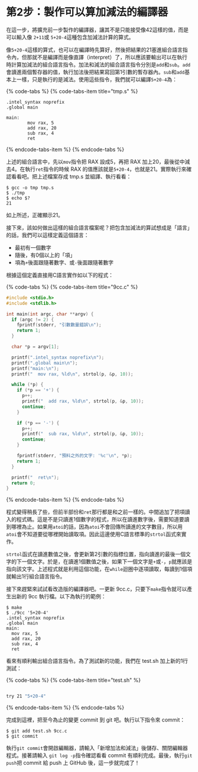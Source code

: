 # 第2步：製作可以算加減法的編譯器

在這一步，將擴充前一步製作的編譯器，讓其不是只能接受像42這樣的值，而是可以輸入像 `2+11`或 `5+20-4`這種包含加減法計算的算式。

像`5+20-4`這樣的算式，也可以在編譯時先算好，然後把結果的21塞進組合語言指令內，但那就不是編譯而是像直譯（interpret）了，所以應該要輸出可以在執行時計算加減法的組合語言指令。加法和減法的組合語言指令分別是`add`和`sub`。`add`會讀進兩個暫存器的值，執行加法後把結果寫回第1引數的暫存器內。`sub`和`add`基本上一樣，只是執行的是減法。使用這些指令，我們就可以編譯`5+20-4`為：

{% code-tabs %}
{% code-tabs-item title="tmp.s" %}
```text
.intel_syntax noprefix
.global main

main:
        mov rax, 5
        add rax, 20
        sub rax, 4
        ret
```
{% endcode-tabs-item %}
{% endcode-tabs %}

上述的組合語言中，先以`mov`指令把 RAX 設成5，再把 RAX 加上20，最後從中減去4。在執行`ret`指令的時候 RAX 的值應該就是`5+20-4`，也就是21。實際執行來確認看看吧。把上述檔案存成 tmp.s 並組譯、執行看看：

```text
$ gcc -o tmp tmp.s
$ ./tmp
$ echo $?
21
```

如上所述，正確顯示21。

接下來，該如何做出這樣的組合語言檔案呢？把包含加減法的算試想成是「語言」的話，我們可以這樣定義這個語言：

* 最初有一個數字
* 隨後，有0個以上的「項」
* 項為`+`後面跟隨著數字、或`-`後面跟隨著數字

根據這個定義直接用C語言實作如以下的程式：

{% code-tabs %}
{% code-tabs-item title="9cc.c" %}
```c
#include <stdio.h>
#include <stdlib.h>

int main(int argc, char **argv) {
  if (argc != 2) {
    fprintf(stderr, "引數數量錯誤\n");
    return 1;
  }

  char *p = argv[1];

  printf(".intel_syntax noprefix\n");
  printf(".global main\n");
  printf("main:\n");
  printf("  mov rax, %ld\n", strtol(p, &p, 10));

  while (*p) {
    if (*p == '+') {
      p++;
      printf("  add rax, %ld\n", strtol(p, &p, 10));
      continue;
    }

    if (*p == '-') {
      p++;
      printf("  sub rax, %ld\n", strtol(p, &p, 10));
      continue;
    }

    fprintf(stderr, "預料之外的文字: '%c'\n", *p);
    return 1;
  }

  printf("  ret\n");
  return 0;
}
```
{% endcode-tabs-item %}
{% endcode-tabs %}

程式變得稍長了些，但前半部份和`ret`那行都是和之前一樣的。中間追加了把項讀入的程式碼。這是不是只讀進1個數字的程式，所以在讀進數字後，需要知道要讀到哪裡為止。如果用`atoi`的話，因為`atoi`不會回傳所讀進的文字數目，所以用`atoi`會不知道要從哪裡開始讀取項。因此這邊使用C語言標準的`strtol`函式來實作。

`strtol`函式在讀進數值之後，會更新第2引數的指標位置，指向讀進的最後一個文字的下一個文字。於是，在讀進1個數值之後，如果下一個文字是`+`或`-`，`p`就應該是指向該文字。上述程式就是利用這個功能，在`while`迴圈中逐項讀取，每讀到1個項就輸出1行組合語言指令。

接下來趕緊來試試看改造版的編譯器吧。一更新 9cc.c，只要下`make`指令就可以產生出新的 9cc 執行檔。以下為執行的範例：

```text
$ make
$ ./9cc '5+20-4'
.intel_syntax noprefix
.global main
main:
  mov rax, 5
  add rax, 20
  sub rax, 4
  ret
```

看來有順利輸出組合語言指令。為了測試新的功能，我們在 test.sh 加上新的1行測試：

{% code-tabs %}
{% code-tabs-item title="test.sh" %}
```bash
try 21 "5+20-4"
```
{% endcode-tabs-item %}
{% endcode-tabs %}

完成到這裡，把至今為止的變更 commit 到 git 吧。執行以下指令來 commit：

```text
$ git add test.sh 9cc.c
$ git commit
```

執行`git commit`會開啟編輯器，請輸入「新增加法和減法」後儲存、關閉編輯器程式。接著請輸入 `git log -p`指令確認看看 commit 有順利完成。最後，執行`git push`把 commit 給 push 上 GitHub 後，這一步就完成了！

